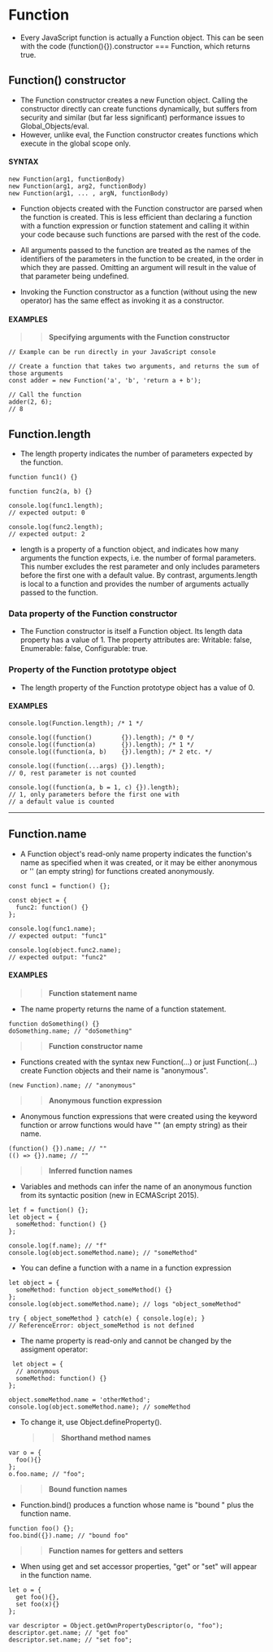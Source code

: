 # Function

- Every JavaScript function is actually a Function object. This can be seen with the code (function(){}).constructor === Function, which returns true.

## Function() constructor

- The Function constructor creates a new Function object. Calling the constructor directly can create functions dynamically, but suffers from security and similar (but far less significant) performance issues to Global_Objects/eval.
- However, unlike eval, the Function constructor creates functions which execute in the global scope only.

#### **SYNTAX**

```
new Function(arg1, functionBody)
new Function(arg1, arg2, functionBody)
new Function(arg1, ... , argN, functionBody)
```

- Function objects created with the Function constructor are parsed when the function is created. This is less efficient than declaring a function with a function expression or function statement and calling it within your code because such functions are parsed with the rest of the code.

- All arguments passed to the function are treated as the names of the identifiers of the parameters in the function to be created, in the order in which they are passed. Omitting an argument will result in the value of that parameter being undefined.

- Invoking the Function constructor as a function (without using the new operator) has the same effect as invoking it as a constructor.

#### **EXAMPLES**

> > **Specifying arguments with the Function constructor**

```
// Example can be run directly in your JavaScript console

// Create a function that takes two arguments, and returns the sum of those arguments
const adder = new Function('a', 'b', 'return a + b');

// Call the function
adder(2, 6);
// 8
```

## Function.length

- The length property indicates the number of parameters expected by the function.

```
function func1() {}

function func2(a, b) {}

console.log(func1.length);
// expected output: 0

console.log(func2.length);
// expected output: 2
```

- length is a property of a function object, and indicates how many arguments the function expects, i.e. the number of formal parameters. This number excludes the rest parameter and only includes parameters before the first one with a default value. By contrast, arguments.length is local to a function and provides the number of arguments actually passed to the function.

### Data property of the Function constructor

- The Function constructor is itself a Function object. Its length data property has a value of 1. The property attributes are: Writable: false, Enumerable: false, Configurable: true.

### Property of the Function prototype object

- The length property of the Function prototype object has a value of 0.

#### **EXAMPLES**

```
console.log(Function.length); /* 1 */

console.log((function()        {}).length); /* 0 */
console.log((function(a)       {}).length); /* 1 */
console.log((function(a, b)    {}).length); /* 2 etc. */

console.log((function(...args) {}).length);
// 0, rest parameter is not counted

console.log((function(a, b = 1, c) {}).length);
// 1, only parameters before the first one with
// a default value is counted
```

---

## Function.name

- A Function object's read-only name property indicates the function's name as specified when it was created, or it may be either anonymous or '' (an empty string) for functions created anonymously.

```
const func1 = function() {};

const object = {
  func2: function() {}
};

console.log(func1.name);
// expected output: "func1"

console.log(object.func2.name);
// expected output: "func2"
```

#### **EXAMPLES**

> > **Function statement name**

- The name property returns the name of a function statement.

```
function doSomething() {}
doSomething.name; // "doSomething"
```

> > **Function constructor name**

- Functions created with the syntax new Function(...) or just Function(...) create Function objects and their name is "anonymous".

```
(new Function).name; // "anonymous"
```

> > **Anonymous function expression**

- Anonymous function expressions that were created using the keyword function or arrow functions would have "" (an empty string) as their name.

```
(function() {}).name; // ""
(() => {}).name; // ""
```

> > **Inferred function names**

- Variables and methods can infer the name of an anonymous function from its syntactic position (new in ECMAScript 2015).

```
let f = function() {};
let object = {
  someMethod: function() {}
};

console.log(f.name); // "f"
console.log(object.someMethod.name); // "someMethod"
```

- You can define a function with a name in a function expression

```
let object = {
  someMethod: function object_someMethod() {}
};
console.log(object.someMethod.name); // logs "object_someMethod"

try { object_someMethod } catch(e) { console.log(e); }
// ReferenceError: object_someMethod is not defined
```

- The name property is read-only and cannot be changed by the assigment operator:

```
 let object = {
  // anonymous
  someMethod: function() {}
};

object.someMethod.name = 'otherMethod';
console.log(object.someMethod.name); // someMethod
```

- To change it, use Object.defineProperty().
  > > **Shorthand method names**

```
var o = {
  foo(){}
};
o.foo.name; // "foo";
```

> > **Bound function names**

- Function.bind() produces a function whose name is "bound " plus the function name.

```
function foo() {};
foo.bind({}).name; // "bound foo"
```

> > **Function names for getters and setters**

- When using get and set accessor properties, "get" or "set" will appear in the function name.

```
let o = {
  get foo(){},
  set foo(x){}
};

var descriptor = Object.getOwnPropertyDescriptor(o, "foo");
descriptor.get.name; // "get foo"
descriptor.set.name; // "set foo";
```
